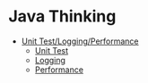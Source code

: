 # Java Thinking

- [Unit Test/Logging/Performance](unittest-logging-performance.md)
  - [Unit Test](unittest-logging-performance.md#Unit-Test)
  - [Logging](unittest-logging-performanc.md#Logging)
  - [Performance](unittest-logging-performance.md#Performance)
